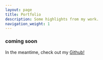 ```yaml
---
layout: page
title: Portfolio
description: Some highlights from my work.
navigation_weight: 1
---
```


### coming soon
In the meantime, check out my <a href="https://github.com/cjjwisniewski">Github!</a>